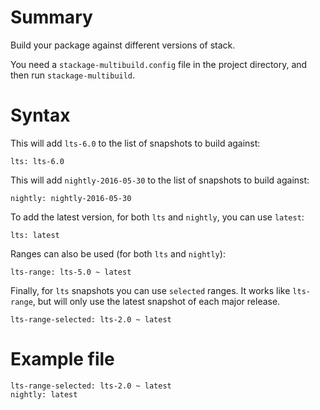 
# Summary

Build your package against different versions of stack.

You need a `stackage-multibuild.config` file in the project directory,
and then run `stackage-multibuild`.

# Syntax

This will add `lts-6.0` to the list of snapshots to build against:

```
lts: lts-6.0
```

This will add `nightly-2016-05-30` to the list of snapshots to build against:

```
nightly: nightly-2016-05-30
```

To add the latest version, for both `lts` and `nightly`, you can use `latest`:

```
lts: latest
```

Ranges can also be used (for both `lts` and `nightly`):

```
lts-range: lts-5.0 ~ latest
```

Finally, for `lts` snapshots you can use `selected` ranges. It works like
`lts-range`, but will only use the latest snapshot of each major release.

```
lts-range-selected: lts-2.0 ~ latest
```

# Example file

```
lts-range-selected: lts-2.0 ~ latest
nightly: latest
```
